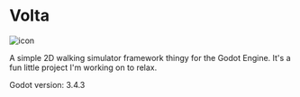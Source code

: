 # Volta

![icon](icon.png)

A simple 2D walking simulator framework thingy for the Godot Engine.
It's a fun little project I'm working on to relax.

Godot version: 3.4.3
